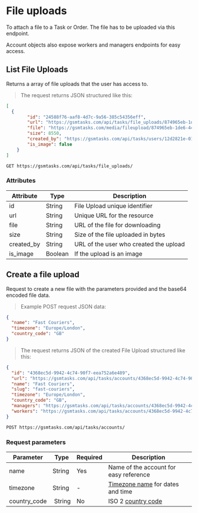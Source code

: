 # File uploads

To attach a file to a Task or Order. The file has to be uploaded via this endpoint.

<aside class="notice">
Account objects also expose workers and managers endpoints for easy access.
</aside>

## List File Uploads

Returns a array of file uploads that the user has access to.

> The request returns JSON structured like this:

```json
[
  {
        "id": "24588f76-aaf8-4d7c-9a56-385c54356eff",
        "url": "https://gsmtasks.com/api/tasks/file_uploads/874965eb-1de6-442a-92f0-2cadbed45716/",
        "file": "https://gsmtasks.com/media/fileupload/874965eb-1de6-442a-92f0-2cadbed45716/attachment.xlsx",
        "size": 8550,
        "created_by": "https://gsmtasks.com/api/tasks/users/12d2821e-01e2-48fb-97bc-eaebca93cbdc/",
        "is_image": false
    }
]
```

`GET https://gsmtasks.com/api/tasks/file_uploads/`

### Attributes

Attribute     | Type    | Description
------------  | ------- | -----------
id            | String  | File Upload unique identifier
url           | String  | Unique URL for the resource
file          | String  | URL of the file for downloading
size          | String  | Size of the file uploaded in bytes
created_by    | String  | URL of the user who created the upload
is_image      | Boolean | If the upload is an image

## Create a file upload

Request to create a new file with the parameters provided and the base64 encoded file data.

> Example POST request JSON data:

```json
{
  "name": "Fast Couriers",
  "timezone": "Europe/London",
  "country_code": "GB"
}
```

> The request returns JSON of the created File Upload structured like this:

```json
{
  "id": "4368ec5d-9942-4c74-90f7-eea752a6e489",
  "url": "https://gsmtasks.com/api/tasks/accounts/4368ec5d-9942-4c74-90f7-eea752a6e489/",
  "name": "Fast Couriers",
  "slug": "fast-couriers",
  "timezone": "Europe/London",
  "country_code": "GB",
  "managers": "https://gsmtasks.com/api/tasks/accounts/4368ec5d-9942-4c74-90f7-eea752a6e489/managers/",
  "workers": "https://gsmtasks.com/api/tasks/accounts/4368ec5d-9942-4c74-90f7-eea752a6e489/workers/"
}
```

`POST https://gsmtasks.com/api/tasks/accounts/`

### Request parameters

Parameter     | Type   | Required | Description
------------  | ------ | -------  | -----------
name          | String | Yes      | Name of the account for easy reference
timezone      | String | -        | [Timezone name](https://en.wikipedia.org/wiki/List_of_tz_database_time_zones) for dates and time
country_code  | String | No       | ISO 2 [country code](https://en.wikipedia.org/wiki/ISO_3166-1_alpha-2)
